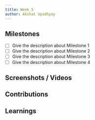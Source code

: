 ```yaml
---
title: Week 5
author: Akshat Upadhyay
---
```


## Milestones

-   [ ] Give the description about Milestone 1
-   [ ] Give the description about Milestone 2
-   [ ] Give the description about Milestone 3
-   [ ] Give the description about Milestone 4

## Screenshots / Videos

## Contributions

## Learnings
